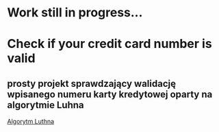 # Work still in progress...
# Check if your credit card number is valid
## prosty projekt sprawdzający walidację wpisanego numeru karty kredytowej oparty na algorytmie Luhna

[Algorytm Luthna](https://pl.wikipedia.org/wiki/Algorytm_Luhna)
